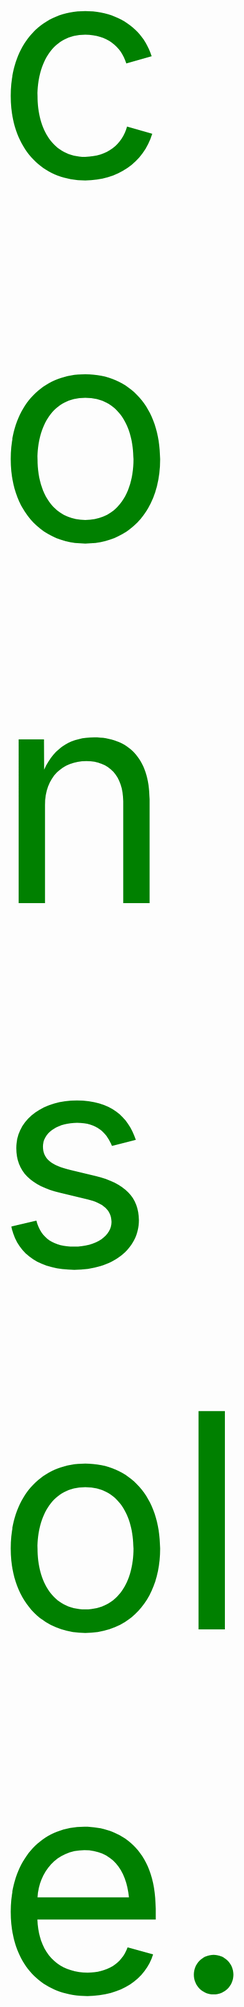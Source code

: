 <p style="font-size:30rem; color:green"> <span style="color:green">console</span>.log('Hola 👋, soy Brandol 🧑‍💻')</p>

![Perfil](https://firebasestorage.googleapis.com/v0/b/gallery-c4a2e.appspot.com/o/github.png?alt=media&token=87bac89e-a9d6-40e4-9312-6f8b174cd012)
